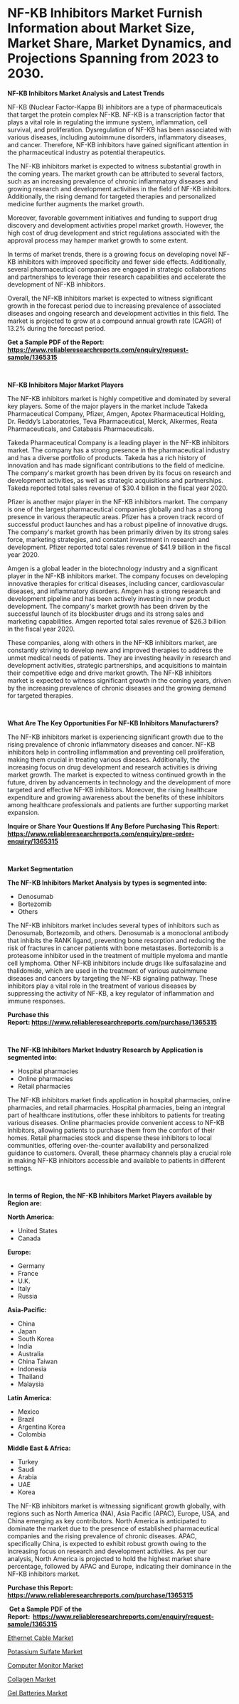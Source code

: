 <p><h1>NF-KB Inhibitors Market Furnish Information about Market Size, Market Share, Market Dynamics, and Projections Spanning from 2023 to 2030.</h1></p><p><strong>NF-KB Inhibitors Market Analysis and Latest Trends</strong></p>
<p><p>NF-KB (Nuclear Factor-Kappa B) inhibitors are a type of pharmaceuticals that target the protein complex NF-KB. NF-KB is a transcription factor that plays a vital role in regulating the immune system, inflammation, cell survival, and proliferation. Dysregulation of NF-KB has been associated with various diseases, including autoimmune disorders, inflammatory diseases, and cancer. Therefore, NF-KB inhibitors have gained significant attention in the pharmaceutical industry as potential therapeutics.</p><p>The NF-KB inhibitors market is expected to witness substantial growth in the coming years. The market growth can be attributed to several factors, such as an increasing prevalence of chronic inflammatory diseases and growing research and development activities in the field of NF-KB inhibitors. Additionally, the rising demand for targeted therapies and personalized medicine further augments the market growth.</p><p>Moreover, favorable government initiatives and funding to support drug discovery and development activities propel market growth. However, the high cost of drug development and strict regulations associated with the approval process may hamper market growth to some extent.</p><p>In terms of market trends, there is a growing focus on developing novel NF-KB inhibitors with improved specificity and fewer side effects. Additionally, several pharmaceutical companies are engaged in strategic collaborations and partnerships to leverage their research capabilities and accelerate the development of NF-KB inhibitors.</p><p>Overall, the NF-KB inhibitors market is expected to witness significant growth in the forecast period due to increasing prevalence of associated diseases and ongoing research and development activities in this field. The market is projected to grow at a compound annual growth rate (CAGR) of 13.2% during the forecast period.</p></p>
<p><strong>Get a Sample PDF of the Report:&nbsp; <a href="https://www.reliableresearchreports.com/enquiry/request-sample/1365315">https://www.reliableresearchreports.com/enquiry/request-sample/1365315</a></strong></p>
<p>&nbsp;</p>
<p><strong>NF-KB Inhibitors Major Market Players</strong></p>
<p><p>The NF-KB inhibitors market is highly competitive and dominated by several key players. Some of the major players in the market include Takeda Pharmaceutical Company, Pfizer, Amgen, Apotex Pharmaceutical Holding, Dr. Reddy’s Laboratories, Teva Pharmaceutical, Merck, Alkermes, Reata Pharmaceuticals, and Catabasis Pharmaceuticals.</p><p>Takeda Pharmaceutical Company is a leading player in the NF-KB inhibitors market. The company has a strong presence in the pharmaceutical industry and has a diverse portfolio of products. Takeda has a rich history of innovation and has made significant contributions to the field of medicine. The company's market growth has been driven by its focus on research and development activities, as well as strategic acquisitions and partnerships. Takeda reported total sales revenue of $30.4 billion in the fiscal year 2020.</p><p>Pfizer is another major player in the NF-KB inhibitors market. The company is one of the largest pharmaceutical companies globally and has a strong presence in various therapeutic areas. Pfizer has a proven track record of successful product launches and has a robust pipeline of innovative drugs. The company's market growth has been primarily driven by its strong sales force, marketing strategies, and constant investment in research and development. Pfizer reported total sales revenue of $41.9 billion in the fiscal year 2020.</p><p>Amgen is a global leader in the biotechnology industry and a significant player in the NF-KB inhibitors market. The company focuses on developing innovative therapies for critical diseases, including cancer, cardiovascular diseases, and inflammatory disorders. Amgen has a strong research and development pipeline and has been actively investing in new product development. The company's market growth has been driven by the successful launch of its blockbuster drugs and its strong sales and marketing capabilities. Amgen reported total sales revenue of $26.3 billion in the fiscal year 2020.</p><p>These companies, along with others in the NF-KB inhibitors market, are constantly striving to develop new and improved therapies to address the unmet medical needs of patients. They are investing heavily in research and development activities, strategic partnerships, and acquisitions to maintain their competitive edge and drive market growth. The NF-KB inhibitors market is expected to witness significant growth in the coming years, driven by the increasing prevalence of chronic diseases and the growing demand for targeted therapies.</p></p>
<p>&nbsp;</p>
<p><strong>What Are The Key Opportunities For NF-KB Inhibitors Manufacturers?</strong></p>
<p><p>The NF-KB inhibitors market is experiencing significant growth due to the rising prevalence of chronic inflammatory diseases and cancer. NF-KB inhibitors help in controlling inflammation and preventing cell proliferation, making them crucial in treating various diseases. Additionally, the increasing focus on drug development and research activities is driving market growth. The market is expected to witness continued growth in the future, driven by advancements in technology and the development of more targeted and effective NF-KB inhibitors. Moreover, the rising healthcare expenditure and growing awareness about the benefits of these inhibitors among healthcare professionals and patients are further supporting market expansion.</p></p>
<p><strong>Inquire or Share Your Questions If Any Before Purchasing This Report: <a href="https://www.reliableresearchreports.com/enquiry/pre-order-enquiry/1365315">https://www.reliableresearchreports.com/enquiry/pre-order-enquiry/1365315</a></strong></p>
<p>&nbsp;</p>
<p><strong>Market Segmentation</strong></p>
<p><strong>The NF-KB Inhibitors Market Analysis by types is segmented into:</strong></p>
<p><ul><li>Denosumab</li><li>Bortezomib</li><li>Others</li></ul></p>
<p><p>The NF-KB inhibitors market includes several types of inhibitors such as Denosumab, Bortezomib, and others. Denosumab is a monoclonal antibody that inhibits the RANK ligand, preventing bone resorption and reducing the risk of fractures in cancer patients with bone metastases. Bortezomib is a proteasome inhibitor used in the treatment of multiple myeloma and mantle cell lymphoma. Other NF-KB inhibitors include drugs like sulfasalazine and thalidomide, which are used in the treatment of various autoimmune diseases and cancers by targeting the NF-KB signaling pathway. These inhibitors play a vital role in the treatment of various diseases by suppressing the activity of NF-KB, a key regulator of inflammation and immune responses.</p></p>
<p><strong>Purchase this Report:&nbsp;<a href="https://www.reliableresearchreports.com/purchase/1365315">https://www.reliableresearchreports.com/purchase/1365315</a></strong></p>
<p>&nbsp;</p>
<p><strong>The NF-KB Inhibitors Market Industry Research by Application is segmented into:</strong></p>
<p><ul><li>Hospital pharmacies</li><li>Online pharmacies</li><li>Retail pharmacies</li></ul></p>
<p><p>The NF-KB inhibitors market finds application in hospital pharmacies, online pharmacies, and retail pharmacies. Hospital pharmacies, being an integral part of healthcare institutions, offer these inhibitors to patients for treating various diseases. Online pharmacies provide convenient access to NF-KB inhibitors, allowing patients to purchase them from the comfort of their homes. Retail pharmacies stock and dispense these inhibitors to local communities, offering over-the-counter availability and personalized guidance to customers. Overall, these pharmacy channels play a crucial role in making NF-KB inhibitors accessible and available to patients in different settings.</p></p>
<p>&nbsp;</p>
<p><strong>In terms of Region, the NF-KB Inhibitors Market Players available by Region are:</strong></p>
<p>
    <p> <strong> North America: </strong>
        <ul>
            <li>United States</li>
            <li>Canada</li>
        </ul>
        </p> 
    <p> <strong> Europe: </strong>
        <ul>
            <li>Germany</li>
            <li>France</li>
            <li>U.K.</li>
            <li>Italy</li>
            <li>Russia</li>
        </ul>
        </p> 
    <p> <strong> Asia-Pacific: </strong>
        <ul>
            <li>China</li>
            <li>Japan</li>
            <li>South Korea</li>
            <li>India</li>
            <li>Australia</li>
            <li>China Taiwan</li>
            <li>Indonesia</li>
            <li>Thailand</li>
            <li>Malaysia</li>
        </ul>
        </p> 
    <p> <strong> Latin America: </strong>
        <ul>
            <li>Mexico</li>
            <li>Brazil</li>
            <li>Argentina Korea</li>
            <li>Colombia</li>
        </ul>
        </p> 
    <p> <strong> Middle East & Africa: </strong>
        <ul>
            <li>Turkey</li>
            <li>Saudi</li>
            <li>Arabia</li>
            <li>UAE</li>
            <li>Korea</li>
        </ul>
    </p>
    </p>
<p><p>The NF-KB inhibitors market is witnessing significant growth globally, with regions such as North America (NA), Asia Pacific (APAC), Europe, USA, and China emerging as key contributors. North America is anticipated to dominate the market due to the presence of established pharmaceutical companies and the rising prevalence of chronic diseases. APAC, specifically China, is expected to exhibit robust growth owing to the increasing focus on research and development activities. As per our analysis, North America is projected to hold the highest market share percentage, followed by APAC and Europe, indicating their dominance in the NF-KB inhibitors market.</p></p>
<p><strong>Purchase this Report: <a href="https://www.reliableresearchreports.com/purchase/1365315">https://www.reliableresearchreports.com/purchase/1365315</a></strong></p>
<p>&nbsp;<strong>Get a Sample PDF of the Report:&nbsp;&nbsp;<a href="https://www.reliableresearchreports.com/enquiry/request-sample/1365315">https://www.reliableresearchreports.com/enquiry/request-sample/1365315</a></strong></p>
<p><strong></strong></p>
<p><p><a href="https://medium.com/@weave.begin.honor/ethernet-cable-market-size-growth-forecast-2023-2030-0e060ad82674">Ethernet Cable Market</a></p><p><a href="https://www.linkedin.com/pulse/potassium-sulfate-market-size-2023-2030-global-industrial-n1ozc/">Potassium Sulfate Market</a></p><p><a href="https://medium.com/@truly.fight.must/computer-monitor-market-size-growth-forecast-2023-2030-f224bd30c8a0">Computer Monitor Market</a></p><p><a href="https://www.linkedin.com/pulse/collagen-market-insights-players-forecast-till-2030-urban-analyst-fkt6e/">Collagen Market</a></p><p><a href="https://www.linkedin.com/pulse/gel-batteries-market-research-report-unlocks-analysis-yfggc/">Gel Batteries Market</a></p></p>